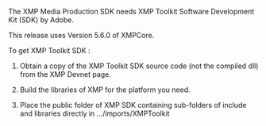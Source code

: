  The XMP Media Production SDK needs XMP Toolkit Software Development Kit (SDK) by Adobe.
 
 This release uses Version 5.6.0 of XMPCore.
 
 To get XMP Toolkit SDK :
 
 1. Obtain a copy of the XMP Toolkit SDK source code (not the compiled dll) from the XMP Devnet page.  

 2. Build the libraries of XMP for the platform you need.
 
 3. Place the public folder of XMP SDK containing sub-folders of include and libraries directly in .../imports/XMPToolkit
